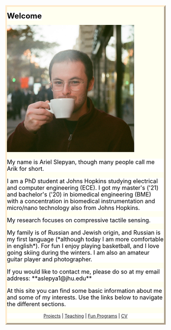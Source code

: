 <style>
body {
  background-image: url('/pictures/dict_background_us.png'); background-size: 2000px;
}
</style>

<style>
.myDiv {
  border: 5px outset BlanchedAlmond;
  background-color: Ivory;    
  text-align: left;
}
</style>

<div class="myDiv">

<span style="font-weight: bold; font-size: 24px; color: black; background-color: white;">Welcome</span>

<img src="/pictures/good_small.jpg" width="400" />

<p style="font-size: 18px; color: black; background-color: white;">
My name is Ariel Slepyan, though many people call me Arik for short.
</p>

<p style="font-size: 18px; color: black; background-color: white;">
I am a PhD student at Johns Hopkins studying electrical and computer engineering (ECE). I got my master's ('21) and bachelor's ('20) in biomedical engineering (BME) with a concentration in biomedical instrumentation and micro/nano technology also from Johns Hopkins.
</p>

<p style="font-size: 18px; color: black; background-color: white;">
My research focuses on compressive tactile sensing.
</p>

<p style="font-size: 18px; color: black; background-color: white;">
My family is of Russian and Jewish origin, and Russian is my first language (*although today I am more comfortable in english*).
For fun I enjoy playing basketball, and I love going skiing during the winters.
I am also an amateur guitar player and photographer.
</p>

<p style="font-size: 18px; color: black; background-color: white;">
If you would like to contact me, please do so at my email address: **aslepya1@jhu.edu**
</p>

<p style="font-size: 18px; color: black; background-color: white;">
At this site you can find some basic information about me and some of my interests.
Use the links below to navigate the different sections.
</p>

<p align="center" style="color: black; background-color: white;">
  <a href="http://arielslepyan.me/Projects">Projects</a> |
  <a href="http://arielslepyan.me/Teaching">Teaching</a> |
  <a href="http://arielslepyan.me/Fun">Fun Programs</a> |
  <a href="http://arielslepyan.me/CV">CV</a> 
</p>

</div>


